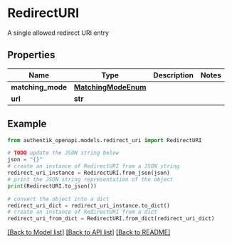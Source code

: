 # RedirectURI

A single allowed redirect URI entry

## Properties

Name | Type | Description | Notes
------------ | ------------- | ------------- | -------------
**matching_mode** | [**MatchingModeEnum**](MatchingModeEnum.md) |  | 
**url** | **str** |  | 

## Example

```python
from authentik_openapi.models.redirect_uri import RedirectURI

# TODO update the JSON string below
json = "{}"
# create an instance of RedirectURI from a JSON string
redirect_uri_instance = RedirectURI.from_json(json)
# print the JSON string representation of the object
print(RedirectURI.to_json())

# convert the object into a dict
redirect_uri_dict = redirect_uri_instance.to_dict()
# create an instance of RedirectURI from a dict
redirect_uri_from_dict = RedirectURI.from_dict(redirect_uri_dict)
```
[[Back to Model list]](../README.md#documentation-for-models) [[Back to API list]](../README.md#documentation-for-api-endpoints) [[Back to README]](../README.md)


